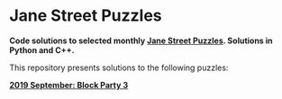 # Jane Street Puzzles
**Code solutions to selected monthly [Jane Street Puzzles](https://www.janestreet.com/puzzles/).
Solutions in Python and C++.**

This repository presents solutions to the following puzzles:

[**2019 September: Block Party 3**](./2019_09/)

